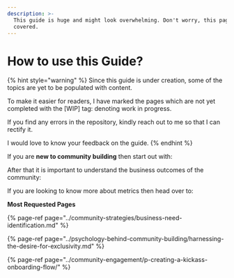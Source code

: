 ```yaml
---
description: >-
  This guide is huge and might look overwhelming. Don't worry, this page got you
  covered.
---
```


# How to use this Guide?

{% hint style="warning" %}
Since this guide is under creation, some of the topics are yet to be populated with content. 

To make it easier for readers, I have marked the pages which are not yet completed with the \[WIP\] tag: denoting work in progress.

If you find any errors in the repository, kindly reach out to me so that I can rectify it.

I would love to know your feedback on the guide.
{% endhint %}



If you are **new to community building** then start out with:

After that it is important to understand the business outcomes of the community:

If you are looking to know more about metrics then head over to:

**Most Requested Pages**

{% page-ref page="../community-strategies/business-need-identification.md" %}

{% page-ref page="../psychology-behind-community-building/harnessing-the-desire-for-exclusivity.md" %}

{% page-ref page="../community-engagement/p-creating-a-kickass-onboarding-flow/" %}



